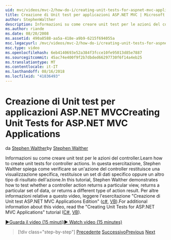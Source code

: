 ```yaml
---
uid: mvc/videos/mvc-2/how-do-i/creating-unit-tests-for-aspnet-mvc-applications
title: Creazione di Unit test per applicazioni ASP.NET MVC | Microsoft Docs
author: StephenWalther
description: Informazioni su come creare unit test per le azioni del controller. In questa esercitazione, Stephen Walther spiega come verificare se un'azione del controller restituisce un ParteI...
ms.author: riande
ms.date: 08/20/2008
ms.assetid: 490a8588-aa5a-418e-a9b9-6215f694055a
msc.legacyurl: /mvc/videos/mvc-2/how-do-i/creating-unit-tests-for-aspnet-mvc-applications
msc.type: video
ms.openlocfilehash: 6eb4140693e52a384f3fcce10fe95013d85e7887
ms.sourcegitcommit: 45ac74e400f9f2b7dbded66297730f6f14a4eb25
ms.translationtype: MT
ms.contentlocale: it-IT
ms.lasthandoff: 08/16/2018
ms.locfileid: "41836493"
---
```

<a name="creating-unit-tests-for-aspnet-mvc-applications"></a><span data-ttu-id="2fa1e-104">Creazione di Unit test per applicazioni ASP.NET MVC</span><span class="sxs-lookup"><span data-stu-id="2fa1e-104">Creating Unit Tests for ASP.NET MVC Applications</span></span>
====================
<span data-ttu-id="2fa1e-105">da [Stephen Walther](https://github.com/StephenWalther)</span><span class="sxs-lookup"><span data-stu-id="2fa1e-105">by [Stephen Walther](https://github.com/StephenWalther)</span></span>

<span data-ttu-id="2fa1e-106">Informazioni su come creare unit test per le azioni del controller.</span><span class="sxs-lookup"><span data-stu-id="2fa1e-106">Learn how to create unit tests for controller actions.</span></span> <span data-ttu-id="2fa1e-107">In questa esercitazione, Stephen Walther spiega come verificare se un'azione del controller restituisce una visualizzazione specifica, restituisce un set di dati specifico oppure un altro tipo di risultato dell'azione.</span><span class="sxs-lookup"><span data-stu-id="2fa1e-107">In this tutorial, Stephen Walther demonstrates how to test whether a controller action returns a particular view, returns a particular set of data, or returns a different type of action result.</span></span> <span data-ttu-id="2fa1e-108">Per altre informazioni relative a questo video, leggere l'esercitazione "Creazione di Unit test ASP.NET MVC Applications Edition" ([c#](../../../overview/older-versions-1/unit-testing/creating-unit-tests-for-asp-net-mvc-applications-cs.md), [VB](../../../overview/older-versions-1/unit-testing/creating-unit-tests-for-asp-net-mvc-applications-vb.md)).</span><span class="sxs-lookup"><span data-stu-id="2fa1e-108">For additional information about this video, read the "Creating Unit Tests for ASP.NET MVC Applications" tutorial ([C#](../../../overview/older-versions-1/unit-testing/creating-unit-tests-for-asp-net-mvc-applications-cs.md), [VB](../../../overview/older-versions-1/unit-testing/creating-unit-tests-for-asp-net-mvc-applications-vb.md)).</span></span>

[<span data-ttu-id="2fa1e-109">&#9654;Guarda il video (15 minuti)</span><span class="sxs-lookup"><span data-stu-id="2fa1e-109">&#9654; Watch video (15 minutes)</span></span>](https://channel9.msdn.com/Blogs/ASP-NET-Site-Videos/creating-unit-tests-for-aspnet-mvc-applications)

> [!div class="step-by-step"]
> <span data-ttu-id="2fa1e-110">[Precedente](preventing-javascript-injection-attacks.md)
> [Successivo](creating-custom-html-helpers.md)</span><span class="sxs-lookup"><span data-stu-id="2fa1e-110">[Previous](preventing-javascript-injection-attacks.md)
[Next](creating-custom-html-helpers.md)</span></span>
